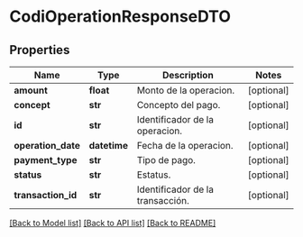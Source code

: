 # CodiOperationResponseDTO

## Properties
Name | Type | Description | Notes
------------ | ------------- | ------------- | -------------
**amount** | **float** | Monto de la operacion. | [optional] 
**concept** | **str** | Concepto del pago. | [optional] 
**id** | **str** | Identificador de la operacion. | [optional] 
**operation_date** | **datetime** | Fecha de la operacion. | [optional] 
**payment_type** | **str** | Tipo de pago. | [optional] 
**status** | **str** | Estatus. | [optional] 
**transaction_id** | **str** | Identificador de la transacción. | [optional] 

[[Back to Model list]](../README.md#documentation-for-models) [[Back to API list]](../README.md#documentation-for-api-endpoints) [[Back to README]](../README.md)

